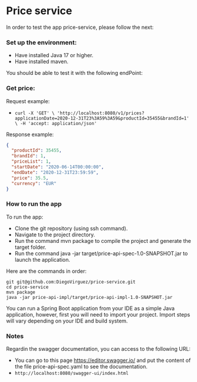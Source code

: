 # Price service

In order to test the app price-service, please follow the next:

### Set up the environment:

* Have installed Java 17 or higher.
* Have installed maven.

You should be able to test it with the following endPoint:

### Get price:
Request example: 
* `curl -X 'GET' \
  'http://localhost:8080/v1/prices?applicationDate=2020-12-31T23%3A59%3A59&productId=35455&brandId=1' \
  -H 'accept: application/json'`

Response example:
```json
{
  "productId": 35455,
  "brandId": 1,
  "priceList": 1,
  "startDate": "2020-06-14T00:00:00",
  "endDate": "2020-12-31T23:59:59",
  "price": 35.5,
  "currency": "EUR"
}
```
### How to run the app

To run the app:

* Clone the git repository (using ssh command).
* Navigate to the project directory.
* Run the command mvn package to compile the project and generate the target folder.
* Run the command java -jar target/price-api-spec-1.0-SNAPSHOT.jar to launch the application.

Here are the commands in order:
    
    git git@github.com:DiegoVirguez/price-service.git
    cd price-service
    mvn package
    java -jar price-api-impl/target/price-api-impl-1.0-SNAPSHOT.jar
You can run a Spring Boot application from your IDE as a simple Java application, however, first you will need to import your project. Import steps will vary depending on your IDE and build system.

### Notes

Regardin the swagger documentation, you can access to the following URL:

*  You can go to this page https://editor.swagger.io/ and put the content of the file price-api-spec.yaml to see the documentation.
* `http://localhost:8080/swagger-ui/index.html`
